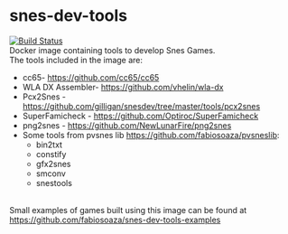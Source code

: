 # snes-dev-tools
[![Build Status](https://travis-ci.org/fabiosoaza/snes-dev-tools.svg?branch=master)](https://travis-ci.org/fabiosoaza/snes-dev-tools) 
<br/>Docker image containing tools to develop Snes Games.
<br/>The tools included in the image are:
- cc65- https://github.com/cc65/cc65
- WLA DX Assembler- https://github.com/vhelin/wla-dx
- Pcx2Snes - https://github.com/gilligan/snesdev/tree/master/tools/pcx2snes
- SuperFamicheck - https://github.com/Optiroc/SuperFamicheck
- png2snes - https://github.com/NewLunarFire/png2snes
- Some tools from pvsnes lib https://github.com/fabiosoaza/pvsneslib:
  - bin2txt
  - constify
  - gfx2snes
  - smconv
  - snestools

<br/> Small examples of games built using this image can be found at https://github.com/fabiosoaza/snes-dev-tools-examples 
